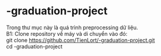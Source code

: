 # -graduation-project  
Trong thư mục này là quá trình preprocessing dữ liệu.  
B1: Clone repository về máy và di chuyển vào đó:  
git clone https://github.com/TienLort/-graduation-project.git  
cd -graduation-project  
